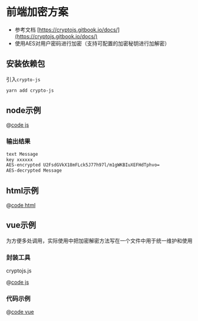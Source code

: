 # 前端加密方案

- 参考文档 [https://cryptojs.gitbook.io/docs/](https://cryptojs.gitbook.io/docs/)
- 使用AES对用户密码进行加密（支持可配置的加密秘钥进行加解密）
## 安装依赖包

引入`crypto-js`

```bash
yarn add crypto-js
```

## node示例

@[code js](@src/components/crypto/index.js)

### 输出结果

```bash
text Message
key xxxxxx
AES-encrypted U2FsdGVkX18mFLck5J77h97l/m1gWKBIuXEFHdTphvo=
AES-decrypted Message
```

## html示例

@[code html](@src/components/crypto/index.html)

## vue示例

为方便多处调用，实际使用中把加密解密方法写在一个文件中用于统一维护和使用


<ClientOnly>
  <crypto />
</ClientOnly>


### 封装工具

cryptojs.js


@[code js](@src/components/crypto/cryptojs.js)

### 代码示例

@[code vue](@src/components/crypto/demo.vue)
